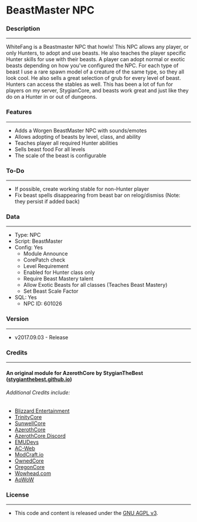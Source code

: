 # BeastMaster NPC #


### Description ###
------------------------------------------------------------------------------------------------------------------
WhiteFang is a Beastmaster NPC that howls! This NPC allows any player, or only Hunters, to adopt and use beasts. 
He also teaches the player specific Hunter skills for use with their beasts. A player can adopt normal or exotic 
beasts depending on how you've configured the NPC. For each type of beast I use a rare spawn model of a creature 
of the same type, so they all look cool. He also sells a great selection of grub for every level of beast. Hunters 
can access the stables as well. This has been a lot of fun for players on my server, StygianCore, and beasts work 
great and just like they do on a Hunter in or out of dungeons.


### Features ###
------------------------------------------------------------------------------------------------------------------
- Adds a Worgen BeastMaster NPC with sounds/emotes
- Allows adopting of beasts by level, class, and ability
- Teaches player all required Hunter abilities
- Sells beast food For all levels
- The scale of the beast is configurable


### To-Do ###
------------------------------------------------------------------------------------------------------------------
- If possible, create working stable for non-Hunter player
- Fix beast spells disappearing from beast bar on relog/dismiss (Note: they persist if added back)


### Data ###
------------------------------------------------------------------------------------------------------------------
- Type: NPC
- Script: BeastMaster
- Config: Yes
    - Module Announce
    - CorePatch check
    - Level Requirement
    - Enabled for Hunter class only
    - Require Beast Mastery talent
    - Allow Exotic Beasts for all classes (Teaches Beast Mastery)
    - Set Beast Scale Factor
- SQL: Yes
    - NPC ID: 601026


### Version ###
------------------------------------------------------------------------------------------------------------------
- v2017.09.03 - Release


### Credits ###
------------------------------------------------------------------------------------------------------------------
#### An original module for AzerothCore by StygianTheBest ([stygianthebest.github.io](http://stygianthebest.github.io)) ####

###### Additional Credits include:
- [Blizzard Entertainment](http://blizzard.com)
- [TrinityCore](https://github.com/TrinityCore/TrinityCore/blob/3.3.5/THANKS)
- [SunwellCore](http://www.azerothcore.org/pages/sunwell.pl/)
- [AzerothCore](https://github.com/AzerothCore/azerothcore-wotlk/graphs/contributors)
- [AzerothCore Discord](https://discord.gg/gkt4y2x)
- [EMUDevs](https://youtube.com/user/EmuDevs)
- [AC-Web](http://ac-web.org/)
- [ModCraft.io](http://modcraft.io/)
- [OwnedCore](http://ownedcore.com/)
- [OregonCore](https://wiki.oregon-core.net/)
- [Wowhead.com](http://wowhead.com)
- [AoWoW](https://wotlk.evowow.com/)


### License ###
------------------------------------------------------------------------------------------------------------------
- This code and content is released under the [GNU AGPL v3](https://github.com/azerothcore/azerothcore-wotlk/blob/master/LICENSE-AGPL3).